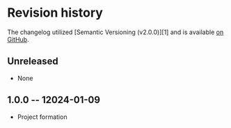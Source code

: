 # Revision history

The changelog utilized [Semantic Versioning (v2.0.0)][1] and is available [on GitHub][GitHub-Ghangelog].

[GitHub-Ghangelog]: https://github.com/recursion-ninja/dive-journal/blob/master/doc/CHANGELOG.md


## Unreleased

  * None


## 1.0.0 -- 12024-01-09

  * Project formation



